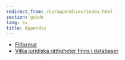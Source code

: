 ```yaml
---
redirect_from: /sv/appendices/index.html
section: guide
lang: sv
title: Appendix
---
```


-   [Filformat](http://opendatahandbook.org/guide/sv/appendices/file-formats)
-   [Vilka juridiska rättigheter finns i databaser](http://opendatahandbook.org/guide/sv/appendices/what-legal-ip-rights-are-there-in-databases/)

